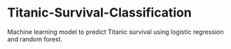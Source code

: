 # Titanic-Survival-Classification
Machine learning model to predict Titanic survival using logistic regression and random forest.

